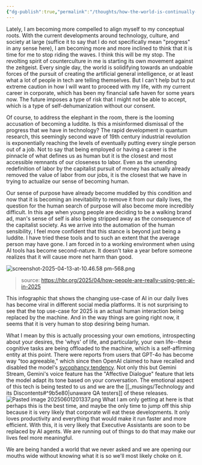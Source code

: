 ```yaml
---
{"dg-publish":true,"permalink":"/thoughts/how-the-world-is-continually-desiring-to-deny-its-own-humanity/","noteIcon":"","created":"2025-06-01"}
---
```


Lately, I am becoming more compelled to align myself to my conceptual roots. With the current developments around technology, culture, and society at large (suffice it to say that I do not specifically mean "progress" in any sense here), I am becoming more and more inclined to think that it is time for me to stop riding the waves. I think this will be my stop. The revolting spirit of counterculture in me is starting its own movement against the zeitgeist. Every single day, the world is solidifying towards an undoable forces of the pursuit of creating the artificial general intelligence, or at least what a lot of people in tech are telling themselves. But I can't help but to put extreme caution in how I will want to proceed with my life, with my current career in corporate, which has been my financial safe haven for some years now. The future imposes a type of risk that I might not be able to accept, which is a type of self-dehumanization without our consent.

Of course, to address the elephant in the room, there is the looming accusation of becoming a luddite. Is this a misinformed dismissal of the progress that we have in technology? The rapid development in quantum research, this seemingly second wave of 19th century industrial revolution is exponentially reaching the levels of eventually putting every single person out of a job. Not to say that being employed or having a career is the pinnacle of what defines us as human but it is the closest and most accessible remnants of our closeness to labor. Even as the unending redefinition of labor by the capitalist pursuit of money has actually already removed the value of labor from our jobs, it is the closest that we have in trying to actualize our sense of becoming human.

Our sense of purpose have already become muddled by this condition and now that it is becoming an inevitability to remove it from our daily lives, the question for the human search of purpose will also become more incredibly difficult. In this age when young people are deciding to be a walking brand ad, man's sense of self is also being stripped away as the consequence of the capitalist society. As we arrive into the automation of the human sensibility, I feel more confident that this stance is beyond just being a luddite. I have tried these tools and to such an extent that the average person may have gone. I am forced in to a working environment when using AI tools has become second-nature. It doesn't take a year before someone realizes that it will cause more net harm than good.

![screenshot-2025-04-13-at-10.46.58 pm-568.png](/img/user/_attachments/screenshot-2025-04-13-at-10.46.58%20pm-568.png)
> source: https://hbr.org/2025/04/how-people-are-really-using-gen-ai-in-2025

This infographic that shows the changing use-case of AI in our daily lives has become viral in different social media platforms. It is not surprising to see that the top use-case for 2025 is an actual human interaction being replaced by the machine. And in the way things are going right now, it seems that it is very human to stop desiring being human.

What I mean by this is actually processing your own emotions, introspecting about your desires, the 'whys' of life, and particularly, your own life--these cognitive tasks are being offloaded to the machine, which is a self-affirming entity at this point. There were reports from users that GPT-4o has become way "too agreeable," which since then OpenAI claimed to have recalled and disabled the model's [sycophancy tendency](https://hbr.org/2025/04/how-people-are-really-using-gen-ai-in-2025). Not only this but Gemini Stream, Gemini's voice feature has the "Affective Dialogue" feature that lets the model adapt its tone based on your conversation. The emotional aspect of this tech is being tested to us and we are the [[_musings/Technology and its Discontents#^9b5e80\|unaware QA testers]] of these releases.
![Pasted image 20250601201337.png](/img/user/_attachments/Pasted%20image%2020250601201337.png)
What I am only getting at here is that perhaps this is the best time, and maybe the only time to jump off this ship because it is very likely that corporate will eat these developments. It only loves productivity and everything that would make it run faster and more efficient. With this, it is very likely that Executive Assistants are soon to be replaced by AI agents. We are running out of things to do that may make our lives feel more meaningful.

We are being handed a world that we never asked and we are opening our mouths wide without knowing what it is so we'll most likely choke on it. 